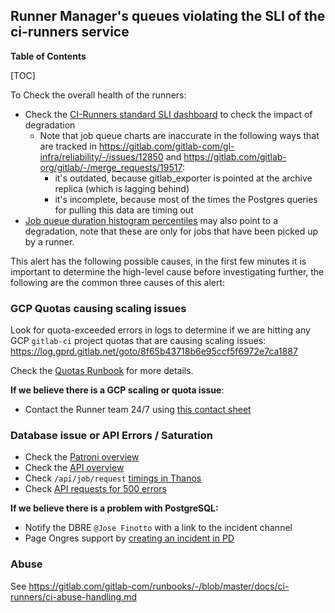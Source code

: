 ## Runner Manager's queues violating the SLI of the ci-runners service

**Table of Contents**

[TOC]

To Check the overall health of the runners:

- Check the [CI-Runners standard SLI dashboard](https://dashboards.gitlab.net/d/ci-runners-main/ci-runners-overview?orgId=1&from=now-6h%2Fm&to=now%2Fm&var-PROMETHEUS_DS=Global&var-environment=gprd&var-stage=main) to check the impact of degradation
  - Note that job queue charts are inaccurate in the following ways that are tracked in <https://gitlab.com/gitlab-com/gl-infra/reliability/-/issues/12850> and <https://gitlab.com/gitlab-org/gitlab/-/merge_requests/19517>:
    - it's outdated, because gitlab_exporter is pointed at the archive replica (which is lagging behind)
    - it's incomplete, because most of the times the Postgres queries for pulling this data are timing out
- [Job queue duration histogram percentiles](https://dashboards.gitlab.net/d/000000159/ci?viewPanel=89&orgId=1&from=now-6h&to=now) may also point to a degradation, note that these are only for jobs that have been picked up by a runner.

This alert has the following possible causes, in the first few minutes it is important to determine the high-level cause before investigating further, the following are the common three causes of this alert:

### GCP Quotas causing scaling issues

Look for quota-exceeded errors in logs to determine if we are hitting any GCP `gitlab-ci` project quotas that are causing scaling issues: <https://log.gprd.gitlab.net/goto/8f65b43718b6e95ccf5f6972e7ca1887>

Check the [Quotas Runbook](./providers/gcp/quotas.md) for more details.

**If we believe there is a GCP scaling or quota issue**:

- Contact the Runner team 24/7 using [this contact sheet](https://docs.google.com/spreadsheets/d/1JPgmmYgJxom-__vgDnvX0yyQaDPwX-XNmPsGT-S-Dvw/edit#gid=0)

### Database issue or API Errors / Saturation

- Check the [Patroni overview](https://dashboards.gitlab.net/d/patroni-main/patroni-overview?orgId=1)
- Check the [API overview](https://dashboards.gitlab.net/d/api-main/api-overview?orgId=1&from=now-1h&to=now&var-PROMETHEUS_DS=Global&var-environment=gprd)
- Check `/api/job/request` [timings in Thanos](https://thanos.gitlab.net/graph?g0.range_input=1d&g0.step_input=60&g0.max_source_resolution=0s&g0.expr=sum(avg_over_time(controller_action%3Agitlab_sql_duration_seconds_sum%3Arate1m%7Benv%3D%22gprd%22%2Ctype%3D%22api%22%2Caction%3D%22POST%20%2Fapi%2Fjobs%2Frequest%22%2Ccontroller%3D%22Grape%22%7D%5B1m%5D))%20%2F%0Asum(avg_over_time(controller_action%3Agitlab_sql_duration_seconds_count%3Arate1m%7Benv%3D%22gprd%22%2Ctype%3D%22api%22%2Caction%3D%22POST%20%2Fapi%2Fjobs%2Frequest%22%2Ccontroller%3D%22Grape%22%7D%5B1m%5D))%20*%201000&g0.tab=0&g1.range_input=1d&g1.step_input=60&g1.max_source_resolution=0s&g1.expr=histogram_quantile(0.99%2C%20sum%20by%20(le)%20(avg_over_time(controller_action%3Agitlab_sql_duration_seconds_bucket%3Arate1m%7Benv%3D%22gprd%22%2Ctype%3D%22api%22%2Caction%3D%22POST%20%2Fapi%2Fjobs%2Frequest%22%2Ccontroller%3D%22Grape%22%7D%5B1m%5D)))&g1.tab=0)
- Check [API requests for 500 errors](https://dashboards.gitlab.net/d/000000159/ci?viewPanel=91&orgId=1&var-shard=All&var-runner_type=All&var-runner_managers=All&var-gitlab_env=gprd&var-gl_monitor_fqdn=All&var-has_minutes=yes&var-runner_job_failure_reason=All&var-jobs_running_for_project=0&var-runner_request_endpoint_status=All)

**If we believe there is a problem with PostgreSQL:**

- Notify the DBRE `@Jose Finotto` with a link to the incident channel
- Page Ongres support by [creating an incident in PD](https://gitlab.pagerduty.com/service-directory/PP6HCS3?)

### Abuse

See <https://gitlab.com/gitlab-com/runbooks/-/blob/master/docs/ci-runners/ci-abuse-handling.md>
